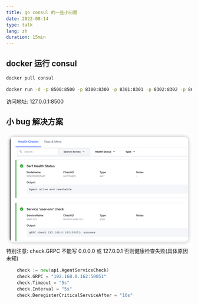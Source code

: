 ```yaml
---
title: go consul 的一些小问题
date: 2022-08-14
type: talk
lang: zh
duration: 15min
---
```


## docker 运行 consul

```bash
docker pull consul
```

```bash
docker run -d -p 8500:8500 -p 8300:8300 -p 8301:8301 -p 8302:8302 -p 8600:8600/udp consul consul agent -dev -client=0.0.0.0
```

访问地址: 127.0.0.1:8500

## 小 bug 解决方案

![bug](/public/images/consul/1-2.png)
特别注意: check.GRPC 不能写 0.0.0.0 或 127.0.0.1 否则健康检查失败(具体原因未知)

```go
	check := new(api.AgentServiceCheck)
	check.GRPC = "192.168.0.162:50051"
	check.Timeout = "5s"
	check.Interval = "5s"
	check.DeregisterCriticalServiceAfter = "10s"
```
